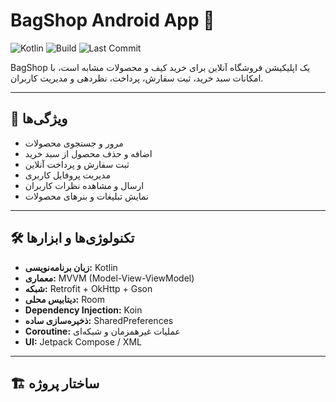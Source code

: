 # BagShop Android App 👜

![Kotlin](https://img.shields.io/badge/Kotlin-1.8.0-orange?style=flat-square)
![Build](https://img.shields.io/badge/build-passing-brightgreen?style=flat-square)
![Last Commit](https://img.shields.io/github/last-commit/username/BagShop?style=flat-square)

BagShop یک اپلیکیشن فروشگاه آنلاین برای خرید کیف و محصولات مشابه است، با امکانات سبد خرید، ثبت سفارش، پرداخت، نظردهی و مدیریت کاربران.

---

## 📌 ویژگی‌ها

- مرور و جستجوی محصولات
- اضافه و حذف محصول از سبد خرید
- ثبت سفارش و پرداخت آنلاین
- مدیریت پروفایل کاربری
- ارسال و مشاهده نظرات کاربران
- نمایش تبلیغات و بنرهای محصولات

---

## 🛠 تکنولوژی‌ها و ابزارها

- **زبان برنامه‌نویسی:** Kotlin  
- **معماری:** MVVM (Model-View-ViewModel)  
- **شبکه:** Retrofit + OkHttp + Gson  
- **دیتابیس محلی:** Room  
- **Dependency Injection:** Koin  
- **ذخیره‌سازی ساده:** SharedPreferences  
- **Coroutine:** عملیات غیرهمزمان و شبکه‌ای  
- **UI:** Jetpack Compose / XML

---

## 🏗️ ساختار پروژه

